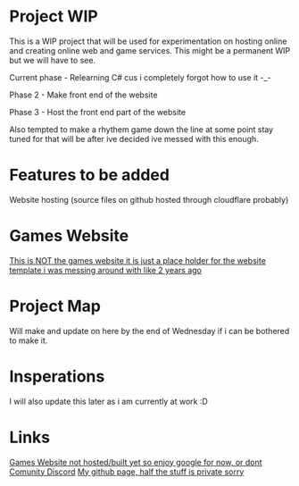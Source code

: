 # Project WIP
This is a WIP project that will be used for experimentation on hosting online and creating online web and game services.
This might be a permanent WIP but we will have to see.

Current phase - Relearning C# cus i completely forgot how to use it -_-

Phase 2 - Make front end of the website

Phase 3 - Host the front end part of the website

Also tempted to make a rhythem game down the line at some point stay tuned for that will be after ive decided ive messed with this enough.

# Features to be added
  Website hosting (source files on github hosted through cloudflare probably)
  

# Games Website 
  [This is NOT the games website it is just a place holder for the website template i was messing around with like 2 years ago](https://github.com/battlequestAAA/Website-files)

# Project Map
  Will make and update on here by the end of Wednesday if i can be bothered to make it.
  
# Insperations
  I will also update this later as i am currently at work :D
  
# Links
  [Games Website not hosted/built yet so enjoy google for now, or dont](https://www.google.com/)
  [Comunity Discord](https://www.discord.com/)
  [My github page, half the stuff is private sorry](https://github.com/battlequestAAA)

